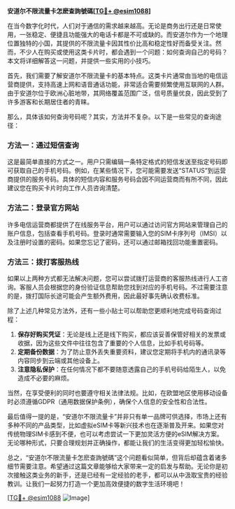 **安道尔不限流量卡怎麽查詢號碼[[TG💪+ @esim1088](https://t.me/s/esim1088)]**

在当今数字化时代，人们对于通信的需求越来越高。无论是商务出行还是日常使用，一张稳定、便捷且功能强大的电话卡都是不可或缺的。而安道尔作为一个地理位置独特的小国，其提供的不限流量卡因其性价比高和稳定性好而备受关注。然而，不少人在购买或使用这类卡片时，都会遇到一个问题：如何查询自己的号码？本文将详细解答这一问题，并提供一些实用的小技巧。

首先，我们需要了解安道尔不限流量卡的基本特点。这类卡片通常由当地的电信运营商提供，支持高速上网和语音通话功能，非常适合需要频繁使用互联网的人群。由于安道尔位于欧洲心脏地带，其网络覆盖范围广泛，信号质量优良，因此受到了许多游客和长期居住者的青睐。

那么，具体该如何查询号码呢？其实，方法并不复杂。以下是一些常见的查询途径：

### 方法一：通过短信查询

这是最简单直接的方式之一。用户只需编辑一条特定格式的短信发送至指定号码即可获取自己的手机号码。例如，在某些情况下，您可能需要发送“STATUS”到运营商提供的服务号码。具体的短信内容和服务号码会因不同运营商而有所不同，因此建议您在购买卡片时向工作人员咨询清楚。

### 方法二：登录官方网站

许多电信运营商都提供了在线服务平台，用户可以通过访问官方网站来管理自己的账户信息，包括查看手机号码。登录时通常需要输入您的SIM卡序列号（IMSI）以及注册时设置的密码。如果您忘记了密码，还可以通过邮箱找回功能重置密码。

### 方法三：拨打客服热线

如果以上两种方式都无法解决问题，您可以尝试拨打运营商的客服热线进行人工咨询。客服人员会根据您的身份验证信息帮助您找到对应的手机号码。不过需要注意的是，拨打国际长途可能会产生额外费用，因此最好事先确认收费标准。

除了上述几种常见方法外，还有一些小贴士可以帮助您更顺利地完成号码查询过程：

1. **保存好购买凭证**：无论是线上还是线下购买，都应该妥善保管好相关的发票或收据，因为这些文件中往往包含了重要的个人信息，比如手机号码等。
2. **定期备份数据**：为了防止意外丢失重要资料，建议您定期将手机内的通讯录等内容同步到云端或其他设备上。
3. **注意隐私保护**：在任何情况下都不要随意透露自己的手机号码给陌生人，以免造成不必要的麻烦。

当然，在享受便利的同时也要遵守相关法律法规。比如，在欧盟地区使用移动设备时必须遵循GDPR（通用数据保护条例），确保个人信息的安全性和合法性。

最后值得一提的是，“安道尔不限流量卡”并非只有单一品牌可供选择，市场上还有多种不同的产品类型，比如虚拟eSIM卡等新兴技术也在逐渐普及开来。如果您对传统物理SIM卡感到不便，也可以考虑尝试一下更加灵活方便的eSIM解决方案。无论哪种形式，只要合理规划并正确操作，都能让我们的生活变得更加轻松愉快。

总之，“安道尔不限流量卡怎麽查詢號碼”这个问题看似简单，但背后却蕴含着诸多细节需要注意。希望通过这篇文章能够给大家带来一定的启发与帮助。无论你是初次接触这类业务的新手，还是已经有一定经验的老手，都可以从中汲取宝贵的经验教训。让我们一起努力打造一个更加高效便捷的数字生活环境吧！

[[TG💪+ @esim1088](https://t.me/s/esim1088) ![Image](https://i.postimg.cc/4NQfJmqS/Snipaste-2025-05-13-00-14-12.png)]